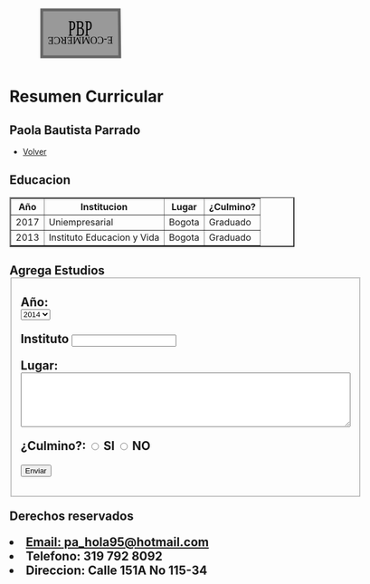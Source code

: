 <!DOCTYPE html>
<html>
  <head>
    <?xml version="1.0"?>
    <svg width="240" height="130" xmlns="http://www.w3.org/2000/svg" xmlns:svg="http://www.w3.org/2000/svg">
     <!-- Created with SVG-edit - http://svg-edit.googlecode.com/ -->
     <g>
      <title>Layer 1</title>
      <path stroke="#666666" id="svg_1" d="m57,33l137,0l1,83l-138,0l0,-83z" stroke-linecap="null" stroke-linejoin="null" stroke-dasharray="null" stroke-width="5" fill="#999999"/>
      <text stroke="#666666" transform="matrix(2.759768486022949,0,0,1.485697627067566,-240.51085855066776,-35.167543809860945) " xml:space="preserve" text-anchor="middle" font-family="serif" font-size="24" id="svg_7" y="94" x="142" stroke-linecap="null" stroke-linejoin="null" stroke-dasharray="null" stroke-width="0" fill="#000000"/>
      <text stroke="#666666" transform="rotate(0.07838410139083862 124.98437499998703,65.42124176026087) matrix(1,0,0,1.639623761177063,0,-36.83833099529147) " xml:space="preserve" text-anchor="middle" font-family="serif" font-size="24" id="svg_9" y="70.461456" x="125" stroke-linecap="null" stroke-linejoin="null" stroke-dasharray="null" stroke-width="0" fill="#000000">PBP</text>
      <text stroke="#666666" transform="rotate(179.58499145507812 125.9373550415039,87.0312728881836) matrix(0.7210924029350281,0,0,0.7692307829856873,21.75043463986367,19.38461422920227) " xml:space="preserve" text-anchor="middle" font-family="serif" font-size="24" id="svg_10" y="95.9" x="145.132152" stroke-linecap="null" stroke-linejoin="null" stroke-dasharray="null" stroke-width="0" fill="#000000">E-COMMERCE</text>
     </g>
    </svg>
    <meta charset="utf-8">
    <meta name="viewport" content="width=device-width, user-scalable=no">
    <title>Resumen Curricular</title>
    <h1>Resumen Curricular</h1>
      <h2>Paola Bautista Parrado</h2>
        <ul>
          <li><a href="../index.html">Volver</a></li>
        </ul>
    </head>
  <body>
    <h2>Educacion</h2>
    <table border="2"
      <thead>
        <tr>
          <th>Año</th>
          <th>Institucion</th>
          <th>Lugar</th>
          <th>¿Culmino?</th>
        </tr>
      </thead>
      <tbody>
        <tr>
          <td>2017</td>
          <td>Uniempresarial</td>
          <td>Bogota</td>
          <td>Graduado</td>
        </tr>
        <tr>
          <td>2013</td>
          <td>Instituto Educacion y Vida</td>
          <td>Bogota</td>
          <td>Graduado</td>
        </tr>
      <tbody>
    </table>
    <h2>Agrega Estudios</hidden="">
    <fieldset>
      <p>
      <label for="year">Año: </label>
         <br>
      <select name="year">
        <option>2014</option>
        <option>2015</option>
        <option>2016</option>
        <option>2017</option>
      </select>
    </p>
    <p>
      <label for="Institute">Instituto</label>
      <input type="Institute">
    </p>
    <p>
      <label for="place">Lugar: </label>
         <br>
      <textarea name="area-texto" rows="6" cols="70"></textarea>
    </p>
    <p>
      <label for="end">¿Culmino?: </label>
      <input type="radio" name="end"> SI
      <input type="radio" name="end"> NO
    </p>
    <p>
       <input type="button" value="Enviar">
   </p>
   </fieldset>
</body>
  <footer>
    <p><stronge>Derechos reservados</stronge></p>
    <li><a href="mailto:pa_hola95@hotmail.com?subject=Contact">Email: pa_hola95@hotmail.com</a></li>
    <li>Telefono: 319 792 8092</li>
    <li>Direccion: Calle 151A No 115-34</li>
  </footer>
</html>
